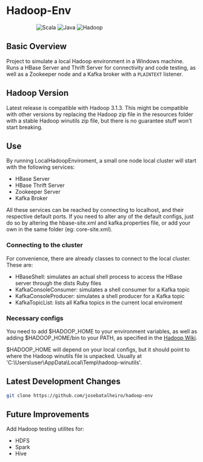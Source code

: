 # Hadoop-Env
&nbsp;&nbsp;&nbsp;&nbsp;&nbsp;&nbsp;&nbsp;&nbsp;&nbsp;&nbsp;&nbsp;&nbsp;&nbsp;&nbsp;&nbsp;&nbsp;&nbsp;&nbsp;&nbsp;
![Scala](https://img.shields.io/badge/Scala-2.11.4%2B-blue)
![Java](https://img.shields.io/badge/Java-8%2B-lightgrey)
![Hadoop](https://img.shields.io/badge/Hadoop-3.1.3-green)

## Basic Overview

Project to simulate a local Hadoop environment in a Windows machine. Runs a HBase Server and Thrift Server for connectivity and code testing, as well as a Zookeeper node and a Kafka broker with a <code>PLAINTEXT</code> listener.


## Hadoop Version
Latest release is compatible with Hadoop 3.1.3.
This might be compatible with other versions by replacing the Hadoop zip file in the resources folder with a stable Hadoop winutils zip file, but there is no guarantee stuff won't start breaking.


## Use

By running LocalHadoopEnviroment, a small one node local cluster will start with the following services:
- HBase Server
- HBase Thrift Server
- Zookeeper Server
- Kafka Broker

All these services can be reached by connecting to localhost, and their respective default ports. If you need to alter any of the default configs, just do so by altering the hbase-site.xml and kafka.properties file, or add your own in the same folder (eg: core-site.xml).

### Connecting to the cluster

For convenience, there are already classes to connect to the local cluster. These are:
- HBaseShell: simulates an actual shell process to access the HBase server through the dists Ruby files
- KafkaConsoleConsumer: simulates a shell consumer for a Kafka topic
- KafkaConsoleProducer: simulates a shell producer for a Kafka topic
- KafkaTopicList: lists all Kafka topics in the current local enviroment

### Necessary configs

You need to add $HADOOP_HOME to your environment variables, as well as adding $HADOOP_HOME/bin to your PATH, as specified in the [Hadoop Wiki](https://cwiki.apache.org/confluence/display/HADOOP2/WindowsProblems).

$HADOOP_HOME will depend on your local configs, but it should point to where the Hadoop winutils file is unpacked. Usually at 'C:\Users\user\AppData\Local\Temp\hadoop-winutils'.

## Latest Development Changes
```bash
git clone https://github.com/josebatalheiro/hadoop-env
```

## Future Improvements
Add Hadoop testing utilites for:
- HDFS
- Spark
- Hive
